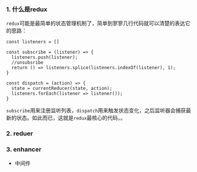 ### 1. 什么是redux

`redux`可能是最简单的状态管理机制了，简单到寥寥几行代码就可以清楚的表达它的思路：

```
const listeners = []

const subscribe = (listener) => {
  listeners.push(listener);
  //unsubsribe
  return () => listeners.splice(listeners.indexOf(listener), 1);
}

const dispatch = (action) => {
  state = currentReducer(state, action);
  listeners.forEach(listener => listener());
}
```
`subscribe`用来注册监听列表，`dispatch`用来触发状态变化，之后监听器会捕获最新的状态。如此而已，这就是`redux`最核心的代码，。

### 2. reduer

### 3. enhancer
  - 中间件

